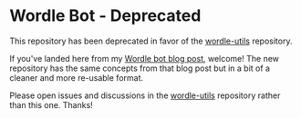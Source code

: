 # Wordle Bot - Deprecated

This repository has been deprecated in favor of the [wordle-utils](https://github.com/mattdodge/wordle-utils) repository.

If you've landed here from my [Wordle bot blog post](https://mattdodge.codes/wordle-bot/), welcome! The new repository has the same concepts from that blog post but in a bit of a cleaner and more re-usable format.

Please open issues and discussions in the [wordle-utils](https://github.com/mattdodge/wordle-utils) repository rather than this one. Thanks!
